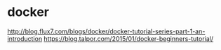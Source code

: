 # docker
http://blog.flux7.com/blogs/docker/docker-tutorial-series-part-1-an-introduction
https://blog.talpor.com/2015/01/docker-beginners-tutorial/
